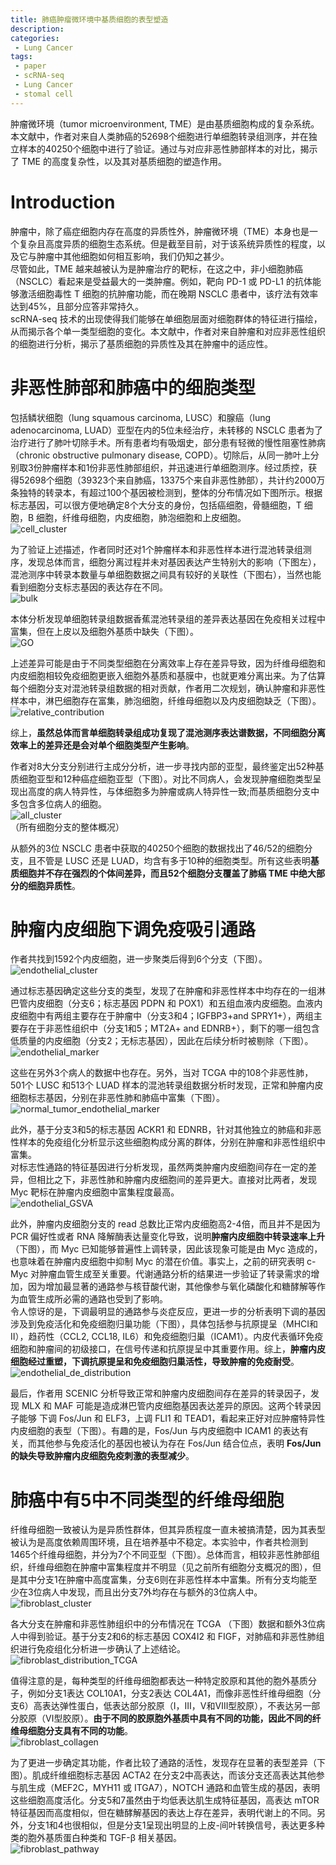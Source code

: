 ```yaml
---
title: 肺癌肿瘤微环境中基质细胞的表型塑造
description: 
categories:
 - Lung Cancer
tags:
 - paper
 - scRNA-seq
 - Lung Cancer
 - stomal cell
---
```


肿瘤微环境（tumor microenvironment, TME）是由基质细胞构成的复杂系统。本文献中，作者对来自人类肺癌的52698个细胞进行单细胞转录组测序，并在独立样本的40250个细胞中进行了验证。通过与对应非恶性肺部样本的对比，揭示了 TME 的高度复杂性，以及其对基质细胞的塑造作用。  

<!-- more -->

# Introduction  
肿瘤中，除了癌症细胞内存在高度的异质性外，肿瘤微环境（TME）本身也是一个复杂且高度异质的细胞生态系统。但是截至目前，对于该系统异质性的程度，以及它与肿瘤中其他细胞如何相互影响，我们仍知之甚少。  
尽管如此，TME 越来越被认为是肿瘤治疗的靶标，在这之中，非小细胞肺癌（NSCLC）看起来是受益最大的一类肿瘤。例如，靶向 PD-1 或 PD-L1 的抗体能够激活细胞毒性 T 细胞的抗肿瘤功能，而在晚期 NSCLC 患者中，该疗法有效率达到45%，且部分应答非常持久。  
scRNA-seq 技术的出现使得我们能够在单细胞层面对细胞群体的特征进行描绘，从而揭示各个单一类型细胞的变化。本文献中，作者对来自肿瘤和对应非恶性组织的细胞进行分析，揭示了基质细胞的异质性及其在肿瘤中的适应性。  
  
# 非恶性肺部和肺癌中的细胞类型  
包括鳞状细胞（lung squamous carcinoma, LUSC）和腺癌（lung adenocarcinoma, LUAD）亚型在内的5位未经治疗，未转移的 NSCLC 患者为了治疗进行了肺叶切除手术。所有患者均有吸烟史，部分患有轻微的慢性阻塞性肺病（chronic obstructive pulmonary disease, COPD）。切除后，从同一肺叶上分别取3份肿瘤样本和1份非恶性肺部组织，并迅速进行单细胞测序。经过质控，获得52698个细胞（39323个来自肺癌，13375个来自非恶性肺部），共计约2000万条独特的转录本，有超过100个基因被检测到，整体的分布情况如下图所示。根据标志基因，可以很方便地确定8个大分支的身份，包括癌细胞，骨髓细胞，T 细胞，B 细胞，纤维母细胞，内皮细胞，肺泡细胞和上皮细胞。  
![cell_cluster](/img/2018-07-27-Lung-TME-stromal-cell/cell_cluster.png)  
  
为了验证上述描述，作者同时还对1个肿瘤样本和非恶性样本进行混池转录组测序，发现总体而言，细胞分离过程并未对基因表达产生特别大的影响（下图左），混池测序中转录本数量与单细胞数据之间具有较好的关联性（下图右），当然也能看到细胞分支标志基因的表达存在不同。  
![bulk](/img/2018-07-27-Lung-TME-stromal-cell/bulk.png)  
  
本体分析发现单细胞转录组数据香蕉混池转录组的差异表达基因在免疫相关过程中富集，但在上皮以及细胞外基质中缺失（下图）。  
![GO](/img/2018-07-27-Lung-TME-stromal-cell/GO.png)  
  
上述差异可能是由于不同类型细胞在分离效率上存在差异导致，因为纤维母细胞和内皮细胞相较免疫细胞更嵌入细胞外基质和基膜中，也就更难分离出来。为了估算每个细胞分支对混池转录组数据的相对贡献，作者用二次规划，确认肿瘤和非恶性样本中，淋巴细胞存在富集，肺泡细胞，纤维母细胞以及内皮细胞缺乏（下图）。  
![relative_contribution](/img/2018-07-27-Lung-TME-stromal-cell/relative_contribution.png)  
  
综上，**虽然总体而言单细胞转录组成功复现了混池测序表达谱数据，不同细胞分离效率上的差异还是会对单个细胞类型产生影响**。  
  
作者对8大分支分别进行主成分分析，进一步寻找内部的亚型，最终鉴定出52种基质细胞亚型和12种癌症细胞亚型（下图）。对比不同病人，会发现肿瘤细胞类型呈现出高度的病人特异性，与体细胞多为肿瘤或病人特异性一致;而基质细胞分支中多包含多位病人的细胞。  
![all_cluster](/img/2018-07-27-Lung-TME-stromal-cell/all_cluster.png)  
（所有细胞分支的整体概况）  
  
从额外的3位 NSCLC 患者中获取的40250个细胞的数据找出了46/52的细胞分支，且不管是 LUSC 还是 LUAD，均含有多于10种的细胞类型。所有这些表明**基质细胞并不存在强烈的个体间差异，而且52个细胞分支覆盖了肺癌 TME 中绝大部分的细胞异质性**。  
  
# 肿瘤内皮细胞下调免疫吸引通路  
作者共找到1592个内皮细胞，进一步聚类后得到6个分支（下图）。  
![endothelial_cluster](/img/2018-07-27-Lung-TME-stromal-cell/endothelial_cluster.png)  
  
通过标志基因确定这些分支的类型，发现了在肿瘤和非恶性样本中均存在的一组淋巴管内皮细胞（分支6；标志基因 PDPN 和 POX1）和五组血液内皮细胞。血液内皮细胞中有两组主要存在于肿瘤中（分支3和4；IGFBP3+and SPRY1+），两组主要存在于非恶性组织中（分支1和5；MT2A+ and EDNRB+），剩下的哪一组包含低质量的内皮细胞（分支2；无标志基因），因此在后续分析时被剔除（下图）。  
![endothelial_marker](/img/2018-07-27-Lung-TME-stromal-cell/endothelial_marker.png)  
  
这些在另外3个病人的数据中也存在。另外，当对 TCGA 中的108个非恶性肺，501个 LUSC 和513个 LUAD 样本的混池转录组数据分析时发现，正常和肿瘤内皮细胞标志基因，分别在非恶性肺和肺癌中富集（下图）。  
![normal_tumor_endothelial_marker](/img/2018-07-27-Lung-TME-stromal-cell/normal_tumor_endothelial_marker.png)  
  
此外，基于分支3和5的标志基因 ACKR1 和 EDNRB，针对其他独立的肺癌和非恶性样本的免疫组化分析显示这些细胞构成分离的群体，分别在肿瘤和非恶性组织中富集。  
对标志性通路的特征基因进行分析发现，虽然两类肿瘤内皮细胞间存在一定的差异，但相比之下，非恶性肺和肿瘤内皮细胞间的差异更大。直接对比两者，发现 Myc 靶标在肿瘤内皮细胞中富集程度最高。  
![endothelial_GSVA](/img/2018-07-27-Lung-TME-stromal-cell/endothelial_GSVA.png)  
  
此外，肿瘤内皮细胞分支的 read 总数比正常内皮细胞高2-4倍，而且并不是因为 PCR 偏好性或者 RNA 降解酶表达量变化导致，说明**肿瘤内皮细胞中转录速率上升**（下图），而 Myc 已知能够普遍性上调转录，因此该现象可能是由 Myc 造成的，也意味着在肿瘤内皮细胞中抑制 Myc 的潜在价值。事实上，之前的研究表明 c-Myc 对肿瘤血管生成至关重要。代谢通路分析的结果进一步验证了转录需求的增加，因为增加最显著的通路参与核苷酸代谢，其他像参与氧化磷酸化和糖酵解等作为血管生成所必需的通路也受到了影响。  
令人惊讶的是，下调最明显的通路参与炎症反应，更进一步的分析表明下调的基因涉及到免疫活化和免疫细胞归巢功能（下图），具体包括参与抗原提呈（MHCⅠ和Ⅱ），趋药性（CCL2, CCL18, IL6）和免疫细胞归巢（ICAM1）。内皮代表循环免疫细胞和肿瘤间的初级接口，在信号传递和抗原提呈中其重要作用。综上，**肿瘤内皮细胞经过重塑，下调抗原提呈和免疫细胞归巢活性，导致肿瘤的免疫耐受**。 
![endothelial_de_distribution](/img/2018-07-27-Lung-TME-stromal-cell/endothelial_de_distribution.png)  
  
最后，作者用 SCENIC 分析导致正常和肿瘤内皮细胞间存在差异的转录因子，发现 MLX 和 MAF 可能是造成淋巴管内皮细胞基因表达差异的原因。这两个转录因子能够
下调 Fos/Jun 和 ELF3，上调 FLI1 和 TEAD1，看起来正好对应肿瘤特异性内皮细胞的表型（下图）。有趣的是，Fos/Jun 与内皮细胞中 ICAM1 的表达有关，而其他参与免疫活化的基因也被认为存在 Fos/Jun 结合位点，表明 **Fos/Jun 的缺失导致肿瘤内皮细胞免疫刺激的表型减少**。  
  
# 肺癌中有5中不同类型的纤维母细胞  
纤维母细胞一致被认为是异质性群体，但其异质程度一直未被搞清楚，因为其表型被认为是高度依赖周围环境，且在培养基中不稳定。本实验中，作者共检测到1465个纤维母细胞，并分为7个不同亚型（下图）。总体而言，相较非恶性肺部组织，纤维母细胞在肿瘤中富集程度并不明显（见之前所有细胞分支概况的图），但是其中分支1在肿瘤中高度富集，分支6则在非恶性样本中富集。所有分支均能至少在3位病人中发现，而且出分支7外均存在与额外的3位病人中。  
![fibroblast_cluster](/img/2018-07-27-Lung-TME-stromal-cell/fibroblast_cluster.png)  
  
各大分支在肿瘤和非恶性肺组织中的分布情况在 TCGA （下图）数据和额外3位病人中得到验证。基于分支2和6的标志基因 COX4I2 和 FIGF，对肺癌和非恶性肺组织进行免疫组化分析进一步确认了上述结论。  
![fibroblast_distribution_TCGA](/img/2018-07-27-Lung-TME-stromal-cell/fibroblast_distribution_TCGA.png)  
  
值得注意的是，每种类型的纤维母细胞都表达一种特定胶原和其他的胞外基质分子，例如分支1表达 COL10A1，分支2表达 COL4A1，而像非恶性纤维母细胞（分支6）高表达弹性蛋白，低表达部分胶原（Ⅰ，Ⅲ，Ⅴ和Ⅷ型胶原），不表达另一部分胶原（Ⅵ型胶原）。**由于不同的胶原胞外基质中具有不同的功能，因此不同的纤维母细胞分支具有不同的功能**。  
![fibroblast_collagen](/img/2018-07-27-Lung-TME-stromal-cell/fibroblast_collagen.png)  
  
为了更进一步确定其功能，作者比较了通路的活性，发现存在显著的表型差异（下图）。肌成纤维细胞标志基因 ACTA2 在分支2中高表达，而该分支还高表达其他参与肌生成（MEF2C，MYH11 或 ITGA7），NOTCH 通路和血管生成的基因，表明这些细胞高度活化。分支5和7虽然由于均低表达肌生成特征基因，高表达 mTOR 特征基因而高度相似，但在糖酵解基因的表达上存在差异，表明代谢上的不同。另外，分支1和4也很相似，但是分支1呈现出明显的上皮-间叶转换信号，表达更多种类的胞外基质蛋白种类和 TGF-β 相关基因。  
![fibroblast_pathway](/img/2018-07-27-Lung-TME-stromal-cell/fibroblast_pathway.png)  
  
